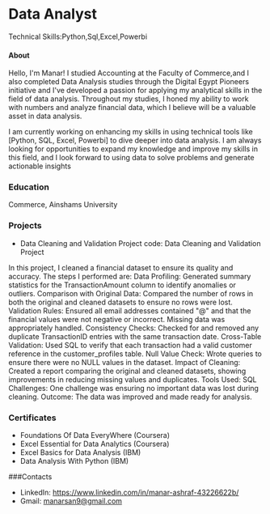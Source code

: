 # Data Analyst
Technical Skills:Python,Sql,Excel,Powerbi

#### About
Hello, I'm Manar! I studied Accounting at the Faculty of Commerce,and I also completed Data Analysis studies through the Digital Egypt Pioneers initiative and I've developed a passion for applying my analytical skills in the field of data analysis. Throughout my studies, I honed my ability to work with numbers and analyze financial data, which I believe will be a valuable asset in data analysis.

I am currently working on enhancing my skills in using technical tools like [Python, SQL, Excel, Powerbi] to dive deeper into data analysis. I am always looking for opportunities to expand my knowledge and improve my skills in this field, and I look forward to using data to solve problems and generate actionable insights


### Education
Commerce, Ainshams University

### Projects
- Data Cleaning and Validation Project
code: Data Cleaning and Validation Project

In this project, I cleaned a financial dataset to ensure its quality and accuracy. The steps I performed are:
Data Profiling: Generated summary statistics for the TransactionAmount column to identify anomalies or outliers.
Comparison with Original Data: Compared the number of rows in both the original and cleaned datasets to ensure no rows were lost.
Validation Rules: Ensured all email addresses contained "@" and that the financial values were not negative or incorrect. Missing data was appropriately handled.
Consistency Checks: Checked for and removed any duplicate TransactionID entries with the same transaction date.
Cross-Table Validation: Used SQL to verify that each transaction had a valid customer reference in the customer_profiles table.
Null Value Check: Wrote queries to ensure there were no NULL values in the dataset.
Impact of Cleaning: Created a report comparing the original and cleaned datasets, showing improvements in reducing missing values and duplicates.
Tools Used: SQL
Challenges: One challenge was ensuring no important data was lost during cleaning.
Outcome: The data was improved and made ready for analysis.

### Certificates
- Foundations Of Data EveryWhere (Coursera)
- Excel Essential for Data Analytics (Coursera)
- Excel Basics for Data Analysis (IBM)
- Data Analysis With Python (IBM)

###Contacts
- LinkedIn: https://www.linkedin.com/in/manar-ashraf-43226622b/
- Gmail: manarsan9@gmail.com


